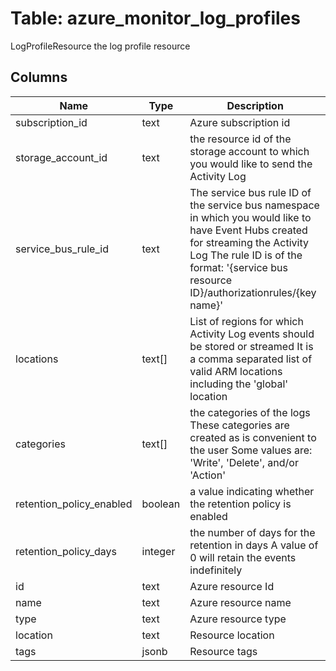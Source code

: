 
# Table: azure_monitor_log_profiles
LogProfileResource the log profile resource
## Columns
| Name        | Type           | Description  |
| ------------- | ------------- | -----  |
|subscription_id|text|Azure subscription id|
|storage_account_id|text|the resource id of the storage account to which you would like to send the Activity Log|
|service_bus_rule_id|text|The service bus rule ID of the service bus namespace in which you would like to have Event Hubs created for streaming the Activity Log The rule ID is of the format: '{service bus resource ID}/authorizationrules/{key name}'|
|locations|text[]|List of regions for which Activity Log events should be stored or streamed It is a comma separated list of valid ARM locations including the 'global' location|
|categories|text[]|the categories of the logs These categories are created as is convenient to the user Some values are: 'Write', 'Delete', and/or 'Action'|
|retention_policy_enabled|boolean|a value indicating whether the retention policy is enabled|
|retention_policy_days|integer|the number of days for the retention in days A value of 0 will retain the events indefinitely|
|id|text|Azure resource Id|
|name|text|Azure resource name|
|type|text|Azure resource type|
|location|text|Resource location|
|tags|jsonb|Resource tags|

